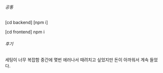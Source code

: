 ###### 공통 
[cd backend]
[npm i]

[cd frontend]
npm i


###### 후기
세팅이 너무 복잡함 중간에 몇번 에러나서 때려치고 싶었지만 돈이 아까워서 계속 들었다.



